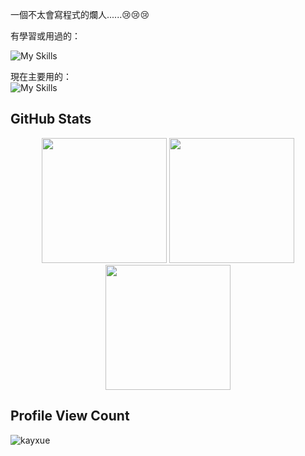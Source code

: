 一個不太會寫程式的爛人......😢😢😢

有學習或用過的：  

![My Skills](https://skillicons.dev/icons?i=actix,androidstudio,apple,arch,astro,azure,babel,bash,bitbucket,bootstrap,bun,c,cs,cpp,cloudflare,coffeescript,css,dart,debian,deno,discord,bots,discordjs,django,docker,dotnet,electron,elysia,express,fastapi,figma,flutter,git,github,githubactions,gitlab,gmail,gradle,heroku,html,idea,instagram,java,js,jquery,kali,kotlin,linux,md,mongodb,mysql,neovim,nestjs,nextjs,nodejs,npm,ps,pnpm,postgres,postman,powershell,pr,prisma,py,raspberrypi,react,reactivex,redhat,regex,replit,rider,rust,spring,sqlite,solidjs,swift,tailwind,tauri,ts,ubuntu,unity,vercel,vim,vite,vscode,vscodium,vue,windows,yarn)

現在主要用的：  
![My Skills](https://skillicons.dev/icons?i=actix,apple,astro,bash,bun,cpp,cloudflare,css,dart,debian,deno,discord,docker,elysia,figma,flutter,git,github,githubactions,gmail,html,instagram,linux,md,neovim,postgres,pr,raspberrypi,rust,solidjs,tailwind,ts,ubuntu,vim,vscodium)

## GitHub Stats
<div align="center">
  <img height="200px" src='https://github-stats-kappa.vercel.app/api?username=Kayxue&show_icons=true&theme=prussian&count_private=true' />
  <img height="200px" src='https://github-readme-stats.vercel.app/api/top-langs/?username=Kayxue&layout=donut&theme=prussian' />
  <img height="200px" src='https://github-profile-trophy.vercel.app/?username=Kayxue&theme=nord' />
</div>

## Profile View Count
![kayxue](https://count.getloli.com/@kayxue)
